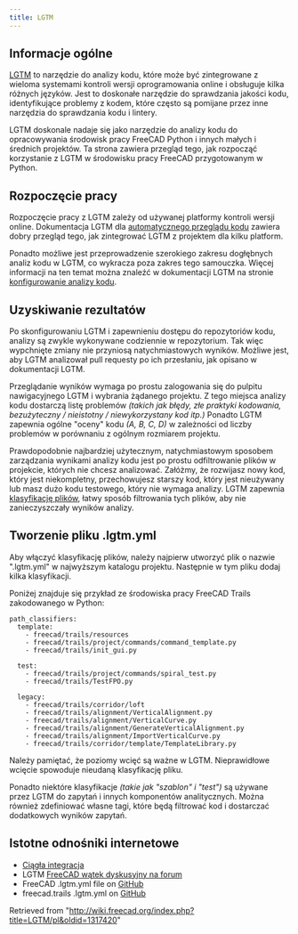 ```yaml
---
title: LGTM
---
```

## Informacje ogólne

[LGTM](https://www.lgtm.com) to narzędzie do analizy kodu, które może być zintegrowane z wieloma systemami kontroli wersji oprogramowania online i obsługuje kilka różnych języków. Jest to doskonałe narzędzie do sprawdzania jakości kodu, identyfikujące problemy z kodem, które często są pomijane przez inne narzędzia do sprawdzania kodu i lintery.

LGTM doskonale nadaje się jako narzędzie do analizy kodu do opracowywania środowisk pracy FreeCAD Python i innych małych i średnich projektów. Ta strona zawiera przegląd tego, jak rozpocząć korzystanie z LGTM w środowisku pracy FreeCAD przygotowanym w Python.

## Rozpoczęcie pracy

Rozpoczęcie pracy z LGTM zależy od używanej platformy kontroli wersji online. Dokumentacja LGTM dla [automatycznego przeglądu kodu](https://lgtm.com/help/lgtm/about-automated-code-review) zawiera dobry przegląd tego, jak zintegrować LGTM z projektem dla kilku platform.

Ponadto możliwe jest przeprowadzenie szerokiego zakresu dogłębnych analiz kodu w LGTM, co wykracza poza zakres tego samouczka. Więcej informacji na ten temat można znaleźć w dokumentacji LGTM na stronie [konfigurowanie analizy kodu](https://lgtm.com/help/lgtm/configuring-lgtm-analysis-project).

## Uzyskiwanie rezultatów

Po skonfigurowaniu LGTM i zapewnieniu dostępu do repozytoriów kodu, analizy są zwykle wykonywane codziennie w repozytorium. Tak więc wypchnięte zmiany nie przyniosą natychmiastowych wyników. Możliwe jest, aby LGTM analizował pull requesty po ich przesłaniu, jak opisano w dokumentacji LGTM.

Przeglądanie wyników wymaga po prostu zalogowania się do pulpitu nawigacyjnego LGTM i wybrania żądanego projektu. Z tego miejsca analizy kodu dostarczą listę problemów *(takich jak błędy, złe praktyki kodowania, bezużyteczny / nieistotny / niewykorzystany kod itp.)* Ponadto LGTM zapewnia ogólne "oceny" kodu *(A, B, C, D)* w zależności od liczby problemów w porównaniu z ogólnym rozmiarem projektu.

Prawdopodobnie najbardziej użytecznym, natychmiastowym sposobem zarządzania wynikami analizy kodu jest po prostu odfiltrowanie plików w projekcie, których nie chcesz analizować. Załóżmy, że rozwijasz nowy kod, który jest niekompletny, przechowujesz starszy kod, który jest nieużywany lub masz dużo kodu testowego, który nie wymaga analizy. LGTM zapewnia [klasyfikację plików](https://lgtm.com/help/lgtm/file-classification), łatwy sposób filtrowania tych plików, aby nie zanieczyszczały wyników analizy.

## Tworzenie pliku .lgtm.yml

Aby włączyć klasyfikację plików, należy najpierw utworzyć plik o nazwie ".lgtm.yml" w najwyższym katalogu projektu. Następnie w tym pliku dodaj kilka klasyfikacji.

Poniżej znajduje się przykład ze środowiska pracy FreeCAD Trails zakodowanego w Python:

```
path_classifiers:
  template:
    - freecad/trails/resources
    - freecad/trails/project/commands/command_template.py
    - freecad/trails/init_gui.py
 
  test:
    - freecad/trails/project/commands/spiral_test.py
    - freecad/trails/TestFPO.py
 
  legacy:
    - freecad/trails/corridor/loft
    - freecad/trails/alignment/VerticalAlignment.py
    - freecad/trails/alignment/VerticalCurve.py
    - freecad/trails/alignment/GenerateVerticalAlignment.py
    - freecad/trails/alignment/ImportVerticalCurve.py
    - freecad/trails/corridor/template/TemplateLibrary.py

```

Należy pamiętać, że poziomy wcięć są ważne w LGTM. Nieprawidłowe wcięcie spowoduje nieudaną klasyfikację pliku.

Ponadto niektóre klasyfikacje *(takie jak "szablon" i "test")* są używane przez LGTM do zapytań i innych komponentów analitycznych. Można również zdefiniować własne tagi, które będą filtrować kod i dostarczać dodatkowych wyników zapytań.

## Istotne odnośniki internetowe

* [Ciągła integracja](/Continuous_Integration/pl "Continuous Integration/pl")
* LGTM [FreeCAD wątek dyskusyjny na forum](https://www.forum.freecadweb.org/viewtopic.php?f=10&t=40228)
* FreeCAD .lgtm.yml file on [GitHub](https://github.com/FreeCAD/FreeCAD/blob/master/lgtm.yml)
* freecad.trails .lgtm.yml on [GitHub](https://github.com/joelgraff/freecad.trails/blob/dev/.lgtm.yml)

Retrieved from "<http://wiki.freecad.org/index.php?title=LGTM/pl&oldid=1317420>"